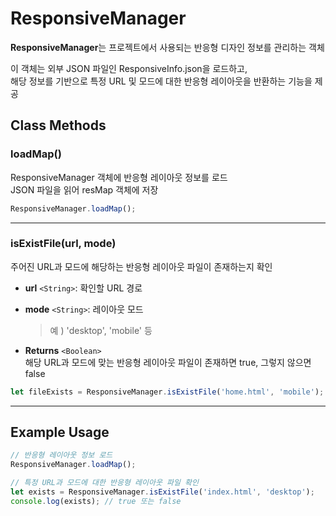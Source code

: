 # ResponsiveManager

**ResponsiveManager**는 프로젝트에서 사용되는 반응형 디자인 정보를 관리하는 객체

이 객체는 외부 JSON 파일인 ResponsiveInfo.json을 로드하고,\
해당 정보를 기반으로 특정 URL 및 모드에 대한 반응형 레이아웃을 반환하는 기능을 제공

## Class Methods

### loadMap()

ResponsiveManager 객체에 반응형 레이아웃 정보를 로드\
JSON 파일을 읽어 resMap 객체에 저장

```js
ResponsiveManager.loadMap();
```

***

### isExistFile(url, mode)

주어진 URL과 모드에 해당하는 반응형 레이아웃 파일이 존재하는지 확인

* **url** `<String>`: 확인할 URL 경로
*   **mode** `<String>`: 레이아웃 모드

    > 예 ) 'desktop', 'mobile' 등
* **Returns** `<Boolean>`\
  해당 URL과 모드에 맞는 반응형 레이아웃 파일이 존재하면 true, 그렇지 않으면 false

```js
let fileExists = ResponsiveManager.isExistFile('home.html', 'mobile');
```

***

## Example Usage

```js
// 반응형 레이아웃 정보 로드
ResponsiveManager.loadMap();

// 특정 URL과 모드에 대한 반응형 레이아웃 파일 확인
let exists = ResponsiveManager.isExistFile('index.html', 'desktop');
console.log(exists); // true 또는 false
```
